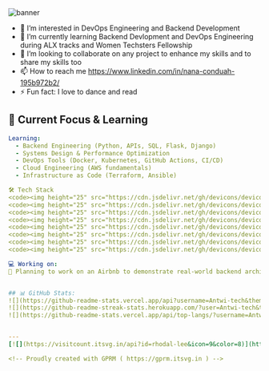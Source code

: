 <img src="https://capsule-render.vercel.app/api?type=waving&color=gradient&height=200&section=header&text=Hi👋,%20I'm%20Nana%20Afua%20Antwiwaa%20Conduah!&fontSize=35&fontAlignY=40&desc=Backend%20Engineer%20|%20DevOps%20Engineer%20|%20Tech%20Optimizer&descAlignY=60" alt="banner"/>

- 👀 I’m interested in DevOps Engineering and Backend Development 
- 🌱 I’m currently learning Backend Devlopment and DevOps Engineering during ALX tracks and Women Techsters Fellowship 
- 💞️ I’m looking to collaborate on any project to enhance my skills and to share my skills too
- 📫 How to reach me https://www.linkedin.com/in/nana-conduah-195b972b2/
- ⚡ Fun fact: I love to dance and read

<!---
Antwi-tech/Antwi-tech is a ✨ special ✨ repository because its `README.md` (this file) appears on your GitHub profile.
You can click the Preview link to take a look at your changes.
--->
## 🧠 Current Focus & Learning

```yaml
Learning:
  - Backend Engineering (Python, APIs, SQL, Flask, Django)
  - Systems Design & Performance Optimization
  - DevOps Tools (Docker, Kubernetes, GitHub Actions, CI/CD)
  - Cloud Engineering (AWS fundamentals)
  - Infrastructure as Code (Terraform, Ansible)

🛠️ Tech Stack
<code><img height="25" src="https://cdn.jsdelivr.net/gh/devicons/devicon/icons/python/python-original.svg"></code>
<code><img height="25" src="https://cdn.jsdelivr.net/gh/devicons/devicon/icons/docker/docker-original.svg"></code>
<code><img height="25" src="https://cdn.jsdelivr.net/gh/devicons/devicon/icons/kubernetes/kubernetes-plain.svg"></code>
<code><img height="25" src="https://cdn.jsdelivr.net/gh/devicons/devicon/icons/terraform/terraform-original.svg"></code>
<code><img height="25" src="https://cdn.jsdelivr.net/gh/devicons/devicon/icons/git/git-original.svg"></code>
<code><img height="25" src="https://cdn.jsdelivr.net/gh/devicons/devicon/icons/postgresql/postgresql-original.svg"></code>
<code><img height="25" src="https://cdn.jsdelivr.net/gh/devicons/devicon/icons/linux/linux-original.svg"></code>
<code><img height="25" src="https://cdn.jsdelivr.net/gh/devicons/devicon/icons/amazonwebservices/amazonwebservices-original.svg"></code>

💻 Working on:
🚀 Planning to work on an Airbnb to demonstrate real-world backend architecture and DevOps integration with the above tech stack.


## 📊 GitHub Stats:
![](https://github-readme-stats.vercel.app/api?username=Antwi-tech&theme=radical&hide_border=false&include_all_commits=true&count_private=true)<br/>
![](https://github-readme-streak-stats.herokuapp.com/?user=Antwi-tech&theme=radical&hide_border=false)<br/>
![](https://github-readme-stats.vercel.app/api/top-langs/?username=Antwi-tech&theme=radical&hide_border=false&include_all_commits=true&count_private=true&layout=compact)


---
[![](https://visitcount.itsvg.in/api?id=rhodal-lee&icon=9&color=8)](https://visitcount.itsvg.in)

<!-- Proudly created with GPRM ( https://gprm.itsvg.in ) -->
